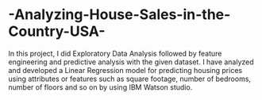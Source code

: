 # -Analyzing-House-Sales-in-the-Country-USA-
In this project, I did Exploratory Data Analysis followed by feature engineering and predictive analysis with the given dataset. I have analyzed and developed a Linear Regression model for predicting housing prices using attributes or features such as square footage, number of bedrooms, number of floors and so on by using IBM Watson studio.
